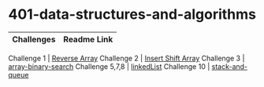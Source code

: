 # 401-data-structures-and-algorithms

Challenges | Readme Link
---  | --- 

Challenge 1      | [Reverse Array](challenges/reverseArray/reverseArr.md) 
Challenge 2      | [Insert Shift Array](challenges/array-insert-shift/array-insert-shift.md) 
Challenge 3      | [array-binary-search](challenges/array-binary-search/array-binary-search.md)
Challenge 5,7,8  | [linkedList](challenges/challeng05/linkedList.md)
Challenge 10     | [stack-and-queue](challenges/stack-and-queue/stack-and-queue.md)


